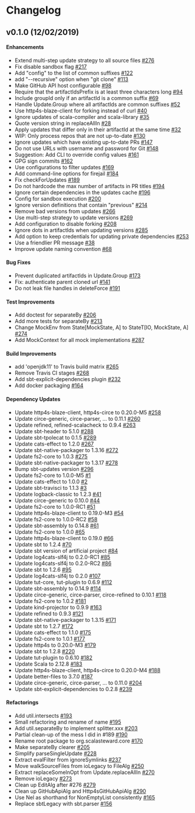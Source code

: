# Changelog

## v0.1.0 (12/02/2019)

#### Enhancements

- Extend multi-step update strategy to all source files [#276](https://github.com/fthomas/scala-steward/pull/276)
- Fix disable sandbox flag [#217](https://github.com/fthomas/scala-steward/pull/217)
- Add "config" to the list of common suffixes [#122](https://github.com/fthomas/scala-steward/pull/122)
- add "--recursive" option when "git clone" [#113](https://github.com/fthomas/scala-steward/pull/113)
- Make GitHub API host configurable [#98](https://github.com/fthomas/scala-steward/pull/98)
- Require that the artifactIdsPrefix is at least three characters long [#94](https://github.com/fthomas/scala-steward/pull/94)
- Include groupId only if an artifactId is a common suffix [#69](https://github.com/fthomas/scala-steward/pull/69)
- Handle Update.Group where all artifactIds are common suffixes [#52](https://github.com/fthomas/scala-steward/pull/52)
- Use http4s-blaze-client for forking instead of curl [#40](https://github.com/fthomas/scala-steward/pull/40)
- Ignore updates of scala-compiler and scala-library [#35](https://github.com/fthomas/scala-steward/pull/35)
- Quote version string in replaceAllIn [#28](https://github.com/fthomas/scala-steward/pull/28)
- Apply updates that differ only in their artifactId at the same time [#32](https://github.com/fthomas/scala-steward/pull/32)
- WIP: Only process repos that are not up-to-date [#130](https://github.com/fthomas/scala-steward/pull/130)
- Ignore updates which have existing up-to-date PRs [#147](https://github.com/fthomas/scala-steward/pull/147)
- Do not use URLs with username and password for Git [#148](https://github.com/fthomas/scala-steward/pull/148)
- Suggestion: Add CLI to override config values [#161](https://github.com/fthomas/scala-steward/pull/161)
- GPG sign commits [#162](https://github.com/fthomas/scala-steward/pull/162)
- Use configurations to filter updates [#169](https://github.com/fthomas/scala-steward/pull/169)
- Add command-line options for firejail [#184](https://github.com/fthomas/scala-steward/pull/184)
- Fix checkForUpdates [#189](https://github.com/fthomas/scala-steward/pull/189)
- Do not hardcode the max number of artifacts in PR titles [#194](https://github.com/fthomas/scala-steward/pull/194)
- Ignore certain dependencies in the updates cache [#196](https://github.com/fthomas/scala-steward/pull/196)
- Config for sandbox execution [#200](https://github.com/fthomas/scala-steward/pull/200)
- Ignore version definitions that contain "previous"  [#214](https://github.com/fthomas/scala-steward/pull/214)
- Remove bad versions from updates [#266](https://github.com/fthomas/scala-steward/pull/266)
- Use multi-step strategy to update versions [#269](https://github.com/fthomas/scala-steward/pull/269)
- Add configuration to disable forking [#208](https://github.com/fthomas/scala-steward/pull/208)
- Ignore dots in artifactIds when updating versions [#285](https://github.com/fthomas/scala-steward/pull/285)
- Add option to keep credentials for updating private dependencies [#253](https://github.com/fthomas/scala-steward/pull/253)
- Use a friendlier PR message [#38](https://github.com/fthomas/scala-steward/pull/38)
- Improve update naming convention [#68](https://github.com/fthomas/scala-steward/pull/68)

#### Bug Fixes

- Prevent duplicated artifactIds in Update.Group [#173](https://github.com/fthomas/scala-steward/pull/173)
- Fix: authenticate parent cloned url [#141](https://github.com/fthomas/scala-steward/pull/141)
- Do not leak file handles in deleteForce [#191](https://github.com/fthomas/scala-steward/pull/191)

#### Test Improvements

- Add doctest for separateBy [#206](https://github.com/fthomas/scala-steward/pull/206)
- Add more tests for separateBy [#213](https://github.com/fthomas/scala-steward/pull/213)
- Change MockEnv from State[MockState, A] to StateT[IO, MockState, A] [#274](https://github.com/fthomas/scala-steward/pull/274)
- Add MockContext for all mock implementations [#287](https://github.com/fthomas/scala-steward/pull/287)

#### Build Improvements

- add 'openjdk11' to Travis build matrix [#265](https://github.com/fthomas/scala-steward/pull/265)
- Remove Travis CI stages [#268](https://github.com/fthomas/scala-steward/pull/268)
- Add sbt-explicit-dependencies plugin [#232](https://github.com/fthomas/scala-steward/pull/232)
- Add docker packaging [#164](https://github.com/fthomas/scala-steward/pull/164)

#### Dependency Updates

- Update http4s-blaze-client, http4s-circe to 0.20.0-M5 [#258](https://github.com/fthomas/scala-steward/pull/258)
- Update circe-generic, circe-parser, ... to 0.11.1 [#260](https://github.com/fthomas/scala-steward/pull/260)
- Update refined, refined-scalacheck to 0.9.4 [#263](https://github.com/fthomas/scala-steward/pull/263)
- Update sbt-header to 5.1.0 [#288](https://github.com/fthomas/scala-steward/pull/288)
- Update sbt-tpolecat to 0.1.5 [#289](https://github.com/fthomas/scala-steward/pull/289)
- Update cats-effect to 1.2.0 [#267](https://github.com/fthomas/scala-steward/pull/267)
- Update sbt-native-packager to 1.3.16 [#272](https://github.com/fthomas/scala-steward/pull/272)
- Update fs2-core to 1.0.3 [#275](https://github.com/fthomas/scala-steward/pull/275)
- Update sbt-native-packager to 1.3.17 [#278](https://github.com/fthomas/scala-steward/pull/278)
- Bump sbt-updates version [#296](https://github.com/fthomas/scala-steward/pull/296)
- Update fs2-core to 1.0.0-M5 [#1](https://github.com/fthomas/scala-steward/pull/1)
- Update cats-effect to 1.0.0 [#2](https://github.com/fthomas/scala-steward/pull/2)
- Update sbt-travisci to 1.1.3 [#3](https://github.com/fthomas/scala-steward/pull/3)
- Update logback-classic to 1.2.3 [#41](https://github.com/fthomas/scala-steward/pull/41)
- Update circe-generic to 0.10.0 [#44](https://github.com/fthomas/scala-steward/pull/44)
- Update fs2-core to 1.0.0-RC1 [#51](https://github.com/fthomas/scala-steward/pull/51)
- Update http4s-blaze-client to 0.19.0-M3 [#54](https://github.com/fthomas/scala-steward/pull/54)
- Update fs2-core to 1.0.0-RC2 [#58](https://github.com/fthomas/scala-steward/pull/58)
- Update sbt-assembly to 0.14.8 [#61](https://github.com/fthomas/scala-steward/pull/61)
- Update fs2-core to 1.0.0 [#65](https://github.com/fthomas/scala-steward/pull/65)
- Update http4s-blaze-client to 0.19.0 [#66](https://github.com/fthomas/scala-steward/pull/66)
- Update sbt to 1.2.4 [#70](https://github.com/fthomas/scala-steward/pull/70)
- Update sbt version of artificial project [#84](https://github.com/fthomas/scala-steward/pull/84)
- Update log4cats-slf4j to 0.2.0-RC1 [#85](https://github.com/fthomas/scala-steward/pull/85)
- Update log4cats-slf4j to 0.2.0-RC2 [#86](https://github.com/fthomas/scala-steward/pull/86)
- Update sbt to 1.2.6 [#95](https://github.com/fthomas/scala-steward/pull/95)
- Update log4cats-slf4j to 0.2.0 [#107](https://github.com/fthomas/scala-steward/pull/107)
- Update tut-core, tut-plugin to 0.6.9 [#112](https://github.com/fthomas/scala-steward/pull/112)
- Update sbt-assembly to 0.14.9 [#114](https://github.com/fthomas/scala-steward/pull/114)
- Update circe-generic, circe-parser, circe-refined to 0.10.1 [#118](https://github.com/fthomas/scala-steward/pull/118)
- Update fs2-core to 1.0.2 [#181](https://github.com/fthomas/scala-steward/pull/181)
- Update kind-projector to 0.9.9 [#163](https://github.com/fthomas/scala-steward/pull/163)
- Update refined to 0.9.3 [#121](https://github.com/fthomas/scala-steward/pull/121)
- Update sbt-native-packager to 1.3.15 [#171](https://github.com/fthomas/scala-steward/pull/171)
- Update sbt to 1.2.7 [#172](https://github.com/fthomas/scala-steward/pull/172)
- Update cats-effect to 1.1.0 [#175](https://github.com/fthomas/scala-steward/pull/175)
- Update fs2-core to 1.0.1 [#177](https://github.com/fthomas/scala-steward/pull/177)
- Update http4s to 0.20.0-M3 [#179](https://github.com/fthomas/scala-steward/pull/179)
- Update sbt to 1.2.8 [#220](https://github.com/fthomas/scala-steward/pull/220)
- Update tut-plugin to 0.6.10 [#182](https://github.com/fthomas/scala-steward/pull/182)
- Update Scala to 2.12.8 [#183](https://github.com/fthomas/scala-steward/pull/183)
- Update http4s-blaze-client, http4s-circe to 0.20.0-M4 [#188](https://github.com/fthomas/scala-steward/pull/188)
- Update better-files to 3.7.0 [#187](https://github.com/fthomas/scala-steward/pull/187)
- Update circe-generic, circe-parser, ... to 0.11.0 [#204](https://github.com/fthomas/scala-steward/pull/204)
- Update sbt-explicit-dependencies to 0.2.8 [#239](https://github.com/fthomas/scala-steward/pull/239)

#### Refactorings

- Add util.intersects [#193](https://github.com/fthomas/scala-steward/pull/193)
- Small refactoring and rename of name [#195](https://github.com/fthomas/scala-steward/pull/195)
- Add util.separateBy to implement splitter.xxx [#203](https://github.com/fthomas/scala-steward/pull/203)
- Partial clean-up of the mess I did in #189 [#190](https://github.com/fthomas/scala-steward/pull/190)
- Rename root package to org.scalasteward.core [#170](https://github.com/fthomas/scala-steward/pull/170)
- Make separateBy clearer [#205](https://github.com/fthomas/scala-steward/pull/205)
- Simplify parseSingleUpdate [#228](https://github.com/fthomas/scala-steward/pull/228)
- Extract evalFilter from ignoreSymlinks [#237](https://github.com/fthomas/scala-steward/pull/237)
- Move walkSourceFiles from ioLegacy to FileAlg [#250](https://github.com/fthomas/scala-steward/pull/250)
- Extract replaceSomeInOpt from Update.replaceAllIn  [#270](https://github.com/fthomas/scala-steward/pull/270)
- Remove ioLegacy [#273](https://github.com/fthomas/scala-steward/pull/273)
- Clean up EditAlg after #276 [#279](https://github.com/fthomas/scala-steward/pull/279)
- Clean up GitHubApiAlg and Http4sGitHubApiAlg [#290](https://github.com/fthomas/scala-steward/pull/290)
- Use Nel as shorthand for NonEmptyList consistently [#165](https://github.com/fthomas/scala-steward/pull/165)
- Replace sbtLegacy with sbt.parser [#156](https://github.com/fthomas/scala-steward/pull/156)
